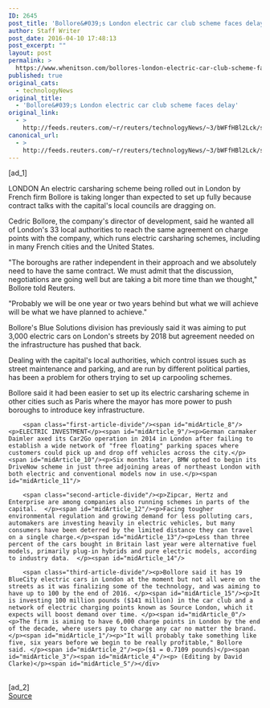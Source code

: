```yaml
---
ID: 2645
post_title: 'Bollore&#039;s London electric car club scheme faces delay'
author: Staff Writer
post_date: 2016-04-10 17:48:13
post_excerpt: ""
layout: post
permalink: >
  https://www.whenitson.com/bollores-london-electric-car-club-scheme-faces-delay/
published: true
original_cats:
  - technologyNews
original_title:
  - 'Bollore&#039;s London electric car club scheme faces delay'
original_link:
  - >
    http://feeds.reuters.com/~r/reuters/technologyNews/~3/bWFfHBl2Lck/story01.htm
canonical_url:
  - >
    http://feeds.reuters.com/~r/reuters/technologyNews/~3/bWFfHBl2Lck/story01.htm
---
```

 [ad_1]
<br><div id="articleText">
<span id="midArticle_start"/>

<span id="midArticle_0"/><span class="focusParagraph" readability="4"><p><span class="articleLocation">LONDON</span> An electric carsharing scheme being rolled out in London by French firm Bollore is taking longer than expected to set up fully because contract talks with the capital's local councils are dragging on.</p></span><span id="midArticle_1"/><p>Cedric Bollore, the company's director of development, said he wanted all of London's 33 local authorities to reach the same agreement on charge points with the company, which runs electric carsharing schemes, including in many French cities and the United States.</p><span id="midArticle_2"/><p>"The boroughs are rather independent in their approach and we absolutely need to have the same contract. We must admit that the discussion, negotiations are going well but are taking a bit more time than we thought," Bollore told Reuters.</p><span id="midArticle_3"/><p>"Probably we will be one year or two years behind but what we will achieve will be what we have planned to achieve." </p><span id="midArticle_4"/><p>Bollore's Blue Solutions division has previously said it was aiming to put 3,000 electric cars on London's streets by 2018 but agreement needed on the infrastructure has pushed that back.</p><span id="midArticle_5"/><p>Dealing with the capital's local authorities, which control issues such as street maintenance and parking, and are run by different political parties, has been a problem for others trying to set up carpooling schemes.</p><span id="midArticle_6"/><p>Bollore said it had been easier to set up its electric carsharing scheme in other cities such as Paris where the mayor has more power to push boroughs to introduce key infrastructure.</p><span id="midArticle_7"/>
        
        <span class="first-article-divide"/><span id="midArticle_8"/><p>ELECTRIC INVESTMENT</p><span id="midArticle_9"/><p>German carmaker Daimler axed its Car2Go operation in 2014 in London after failing to establish a wide network of "free floating" parking spaces where customers could pick up and drop off vehicles across the city.</p><span id="midArticle_10"/><p>Six months later, BMW opted to begin its DriveNow scheme in just three adjoining areas of northeast London with both electric and conventional models now in use.</p><span id="midArticle_11"/>
        
        <span class="second-article-divide"/><p>Zipcar, Hertz and Enterprise are among companies also running schemes in parts of the capital.  </p><span id="midArticle_12"/><p>Facing tougher environmental regulation and growing demand for less polluting cars, automakers are investing heavily in electric vehicles, but many consumers have been deterred by the limited distance they can travel on a single charge.</p><span id="midArticle_13"/><p>Less than three percent of the cars bought in Britain last year were alternative fuel models, primarily plug-in hybrids and pure electric models, according to industry data.  </p><span id="midArticle_14"/>
        
        <span class="third-article-divide"/><p>Bollore said it has 19 BlueCity electric cars in London at the moment but not all were on the streets as it was finalizing some of the technology, and was aiming to have up to 100 by the end of 2016. </p><span id="midArticle_15"/><p>It is investing 100 million pounds ($141 million) in the car club and a network of electric charging points known as Source London, which it expects will boost demand over time. </p><span id="midArticle_0"/><p>The firm is aiming to have 6,000 charge points in London by the end of the decade, where users pay to charge any car no matter the brand. </p><span id="midArticle_1"/><p>"It will probably take something like five, six years before we begin to be really profitable," Bollore said. </p><span id="midArticle_2"/><p>($1 = 0.7109 pounds)</p><span id="midArticle_3"/><span id="midArticle_4"/><p> (Editing by David Clarke)</p><span id="midArticle_5"/></div>
<br>[ad_2]
<br><a href="http://feeds.reuters.com/~r/reuters/technologyNews/~3/bWFfHBl2Lck/story01.htm">Source </a>